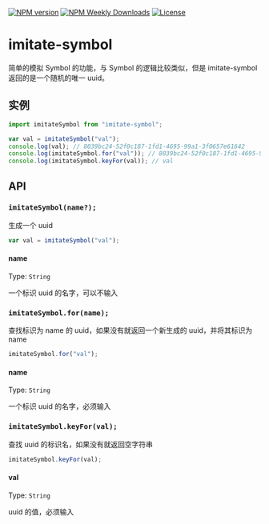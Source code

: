 [![NPM version](https://badgen.net/npm/v/imitate-symbol)](https://www.npmjs.com/package/imitate-symbol)
[![NPM Weekly Downloads](https://badgen.net/npm/dw/imitate-symbol)](https://www.npmjs.com/package/imitate-symbol)
[![License](https://badgen.net/npm/license/imitate-symbol)](https://www.npmjs.com/package/imitate-symbol)

# imitate-symbol

简单的模拟 Symbol 的功能，与 Symbol 的逻辑比较类似，但是 imitate-symbol 返回的是一个随机的唯一 uuid。

## 实例

```javascript
import imitateSymbol from "imitate-symbol";

var val = imitateSymbol("val");
console.log(val); // 8039bc24-52f0c187-1fd1-4695-99a1-3f0657e61642
console.log(imitateSymbol.for("val")); // 8039bc24-52f0c187-1fd1-4695-99a1-3f0657e61642
console.log(imitateSymbol.keyFor(val)); // val
```

## API

### `imitateSymbol(name?);`

生成一个 uuid

```javascript
var val = imitateSymbol("val");
```

#### name

Type: `String`

一个标识 uuid 的名字，可以不输入

### `imitateSymbol.for(name);`

查找标识为 name 的 uuid，如果没有就返回一个新生成的 uuid，并将其标识为 name

```javascript
imitateSymbol.for("val");
```

#### name

Type: `String`

一个标识 uuid 的名字，必须输入

### `imitateSymbol.keyFor(val);`

查找 uuid 的标识名，如果没有就返回空字符串

```javascript
imitateSymbol.keyFor(val);
```

#### val

Type: `String`

uuid 的值，必须输入
